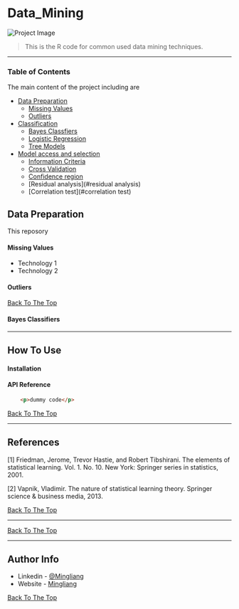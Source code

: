 # Data_Mining
![Project Image](project-image-url)

> This is the R code for common used data mining techniques.
---

### Table of Contents
The main content of the project including are 

- [Data Preparation](#data-preparation) 
    - [Missing Values](#missing-values) 
    - [Outliers](#Outliers)
- [Classification](#classification)
    - [Bayes Classfiers](#Bayes-classfiers)
    - [Logistic Regression](#logistic-regression)
    - [Tree Models](#tree-models)
 - [Model access and selection](#model-select)
    - [Information Criteria](#information-criteria)
    - [Cross Validation](#cross-validation)
    - [Confidence region](#confidence-region)
    - [Residual analysis](#residual analysis)
    - [Correlation test](#correlation test)
 

## Data Preparation

This reposory 

#### Missing Values

- Technology 1
- Technology 2

#### Outliers

[Back To The Top](#Data_Mining)

#### Bayes Classifiers
---

## How To Use

#### Installation



#### API Reference

```html
    <p>dummy code</p>
```
[Back To The Top](#Data_Mining)

---

## References


[1] Friedman, Jerome, Trevor Hastie, and Robert Tibshirani. The elements of statistical learning. Vol. 1. No. 10. New York: Springer series in statistics, 2001.

[2] Vapnik, Vladimir. The nature of statistical learning theory. Springer science & business media, 2013.

[Back To The Top](#Data_Mining)

---


[Back To The Top](#Data_Mining)

---

## Author Info

- Linkedin - [@Mingliang](https://www.linkedin.com/in/mingliang-wang-805127180/)
- Website - [Mingliang](https://www.kth.se/profile/miwan)

[Back To The Top](#Data_Mining)
